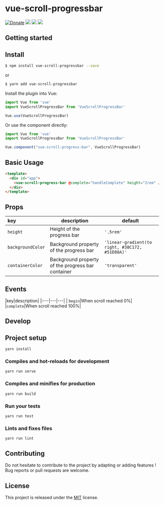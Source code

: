 # vue-scroll-progressbar

[![Donate](https://img.shields.io/badge/Donate-PayPal-green.svg)](https://www.paypal.me/guillaumebriday)
[![](https://img.shields.io/npm/dt/vue-scroll-progressbar.svg)](https://www.npmjs.com/package/vue-scroll-progressbar)
[![](https://img.shields.io/npm/v/vue-scroll-progressbar.svg)](https://www.npmjs.com/package/vue-scroll-progressbar)
[![](https://img.shields.io/github/license/guillaumebriday/vue-scroll-progressbar.svg)](https://github.com/guillaumebriday/vue-scroll-progressbar)

## Getting started

## Install

```bash
$ npm install vue-scroll-progressbar --save
```

or

```bash
$ yarn add vue-scroll-progressbar
```

Install the plugin into Vue:
```js
import Vue from 'vue'
import VueScrollProgressBar from 'VueScrollProgressBar'

Vue.use(VueScrollProgressBar)
```

Or use the component directly:

```js
import Vue from 'vue'
import VueScrollProgressBar from 'VueScrollProgressBar'

Vue.component("vue-scroll-progress-bar", VueScrollProgressBar)
```

## Basic Usage

```html
<template>
  <div id="app">
    <vue-scroll-progress-bar @complete="handleComplete" height="2rem" />
  </div>
</template>
```

## Props

|key|description|default|
|:---|---|---|
| `height`|Height of the progress bar|`'.5rem'`|
|`backgroundColor`|Background property of the progress bar|`'linear-gradient(to right, #38C172, #51D88A)'`|
|`containerColor`|Background property of the progress bar container|`'transparent'`|

## Events

|key|description|
|:---|---|---|
| `begin`|When scroll reached 0%|
|`complete`|When scroll reached 100%|

## Develop

## Project setup
```
yarn install
```

### Compiles and hot-reloads for development
```
yarn run serve
```

### Compiles and minifies for production
```
yarn run build
```

### Run your tests
```
yarn run test
```

### Lints and fixes files
```
yarn run lint
```

## Contributing

Do not hesitate to contribute to the project by adapting or adding features ! Bug reports or pull requests are welcome.

## License

This project is released under the [MIT](http://opensource.org/licenses/MIT) license.
